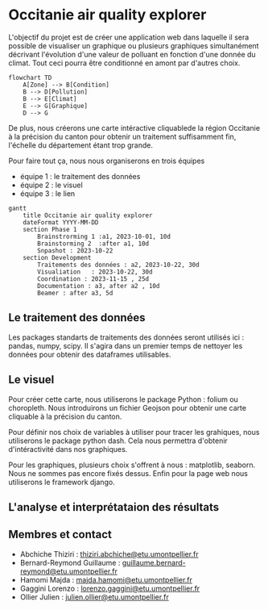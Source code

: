# Occitanie air quality explorer
L'objectif du projet est de créer une application web dans laquelle il sera possible de visualiser un graphique ou plusieurs graphiques simultanément décrivant l'évolution d'une valeur de polluant en fonction d'une donnée du climat. Tout ceci pourra être conditionné en amont par d'autres choix.

```mermaid
flowchart TD
    A[Zone] --> B[Condition]
    B --> D[Pollution]
    B --> E[Climat]
    E --> G[Graphique]
    D --> G
```

De plus, nous créerons une carte intéractive cliquablede la région Occitanie à la précision du canton pour obtenir un traitement suffisamment fin, l'échelle du département étant trop grande. 

Pour faire tout ça, nous nous organiserons en trois équipes 
 - équipe 1 : le traitement des données
 - équipe 2 : le visuel
 - équipe 3 : le lien

```mermaid
gantt
    title Occitanie air quality explorer
    dateFormat YYYY-MM-DD
    section Phase 1
        Brainstrorming 1 :a1, 2023-10-01, 10d
        Brainstorming 2  :after a1, 10d
        Snpashot : 2023-10-22
    section Development
        Traitements des données : a2, 2023-10-22, 30d
        Visualiation   : 2023-10-22, 30d
        Coordination : 2023-11-15 , 25d
        Documentation : a3, after a2 , 10d
        Beamer : after a3, 5d
```

## Le traitement des données

Les packages standarts de traitements des données seront utilisés ici : pandas, numpy, scipy. 
Il s'agira dans un premier temps de nettoyer les données pour obtenir des dataframes utilisables.

## Le visuel

Pour créer cette carte, nous utiliserons le package Python : folium ou choropleth. Nous introduirons un fichier Geojson pour obtenir une carte cliquable à la précision du canton.

Pour définir nos choix de variables à utiliser pour tracer les grahiques, nous utiliserons le package python dash. Cela nous permettra d'obtenir d'intéractivité dans nos graphiques.

Pour les graphiques, plusieurs choix s'offrent à nous : matplotlib, seaborn. Nous ne sommes pas encore fixés dessus.
Enfin pour la page web nous utiliserons le framework django.

## L'analyse et interprétataion des résultats

## Membres et contact

- Abchiche Thiziri : thiziri.abchiche@etu.umontpellier.fr
- Bernard-Reymond Guillaume : guillaume.bernard-reymond@etu.umontpellier.fr
- Hamomi Majda : majda.hamomi@etu.umontpellier.fr
- Gaggini Lorenzo : lorenzo.gaggini@etu.umontpellier.fr
- Ollier Julien : julien.ollier@etu.umontpellier.fr
